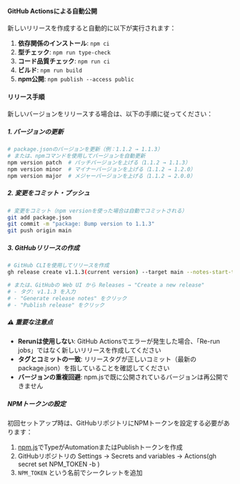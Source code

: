 #### GitHub Actionsによる自動公開

新しいリリースを作成すると自動的に以下が実行されます：

1. **依存関係のインストール**: `npm ci`
2. **型チェック**: `npm run type-check`
3. **コード品質チェック**: `npm run ci`
4. **ビルド**: `npm run build`
5. **npm公開**: `npm publish --access public`

#### リリース手順

新しいバージョンをリリースする場合は、以下の手順に従ってください：

##### 1. バージョンの更新
```bash
# package.jsonのバージョンを更新（例：1.1.2 → 1.1.3）
# または、npmコマンドを使用してバージョンを自動更新
npm version patch  # パッチバージョンを上げる（1.1.2 → 1.1.3）
npm version minor  # マイナーバージョンを上げる（1.1.2 → 1.2.0）
npm version major  # メジャーバージョンを上げる（1.1.2 → 2.0.0）
```

##### 2. 変更をコミット・プッシュ
```bash
# 変更をコミット（npm versionを使った場合は自動でコミットされる）
git add package.json
git commit -m "package: Bump version to 1.1.3"
git push origin main
```

##### 3. GitHubリリースの作成
```bash
# GitHub CLIを使用してリリースを作成
gh release create v1.1.3(current version) --target main --notes-start-tag v1.1.2(previous version) --generate-notes

# または、GitHubの Web UI から Releases → "Create a new release"
# - タグ: v1.1.3 を入力
# - "Generate release notes" をクリック
# - "Publish release" をクリック
```

##### ⚠️ 重要な注意点

- **Rerunは使用しない**: GitHub Actionsでエラーが発生した場合、「Re-run jobs」ではなく新しいリリースを作成してください
- **タグとコミットの一致**: リリースタグが正しいコミット（最新のpackage.json）を指していることを確認してください
- **バージョンの重複回避**: npm.jsで既に公開されているバージョンは再公開できません

##### NPMトークンの設定

初回セットアップ時は、GitHubリポジトリにNPMトークンを設定する必要があります：

1. [npm.js](https://www.npmjs.com)でTypeがAutomationまたはPublishトークンを作成
2. GitHubリポジトリの Settings → Secrets and variables → Actions(gh secret set NPM_TOKEN -b <token>)
3. `NPM_TOKEN` という名前でシークレットを追加